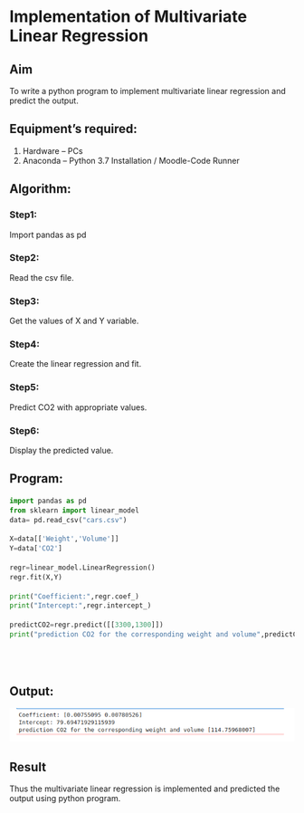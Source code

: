 # Implementation of Multivariate Linear Regression
## Aim
To write a python program to implement multivariate linear regression and predict the output.
## Equipment’s required:
1.	Hardware – PCs
2.	Anaconda – Python 3.7 Installation / Moodle-Code Runner
## Algorithm:

### Step1:

Import pandas as pd

### Step2:

Read the csv file.

### Step3:

Get the values of X and Y variable.

### Step4:

Create the linear regression and fit.

### Step5:

Predict CO2 with appropriate values.

### Step6:

Display the predicted value.

## Program:
```python
import pandas as pd
from sklearn import linear_model
data= pd.read_csv("cars.csv")

X=data[['Weight','Volume']]
Y=data['CO2']

regr=linear_model.LinearRegression()
regr.fit(X,Y)

print("Coefficient:",regr.coef_)
print("Intercept:",regr.intercept_)

predictCO2=regr.predict([[3300,1300]])
print("prediction CO2 for the corresponding weight and volume",predictCO2)





```
## Output:

![output](./mvout.png)


## Result
Thus the multivariate linear regression is implemented and predicted the output using python program.
